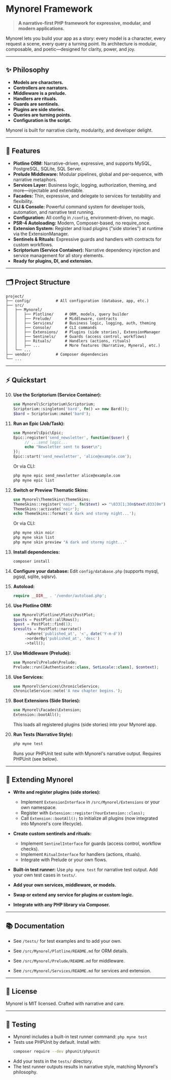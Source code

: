 
# Mynorel Framework

> **A narrative-first PHP framework for expressive, modular, and modern applications.**

Mynorel lets you build your app as a story: every model is a character, every request a scene, every query a turning point. Its architecture is modular, composable, and poetic—designed for clarity, power, and joy.

---

## ✨ Philosophy

- **Models are characters.**
- **Controllers are narrators.**
- **Middleware is a prelude.**
- **Handlers are rituals.**
- **Guards are sentinels.**
- **Plugins are side stories.**
- **Queries are turning points.**
- **Configuration is the script.**

Mynorel is built for narrative clarity, modularity, and developer delight.

---

## 🚀 Features

- **Plotline ORM:** Narrative-driven, expressive, and supports MySQL, PostgreSQL, SQLite, SQL Server.
- **Prelude Middleware:** Modular pipelines, global and per-sequence, with narrative metaphors.
- **Services Layer:** Business logic, logging, authorization, theming, and more—injectable and extendable.
- **Facades:** Thin, expressive, and delegate to services for testability and flexibility.
- **CLI & Console:** Powerful command system for developer tools, automation, and narrative test running.
- **Configuration:** All config in `/config`, environment-driven, no magic.
- **PSR-4 Autoloading:** Modern, Composer-based, no require_once.
- **Extension System:** Register and load plugins ("side stories") at runtime via the ExtensionManager.
- **Sentinels & Rituals:** Expressive guards and handlers with contracts for custom workflows.
- **Scriptorium (Service Container):** Narrative dependency injection and service management for all story elements.
- **Ready for plugins, DI, and extension.**

---

## 🗂️ Project Structure

```
project/
├── config/           # All configuration (database, app, etc.)
├── src/
│   ├── Mynorel/
│   │   ├── Plotline/     # ORM, models, query builder
│   │   ├── Prelude/      # Middleware, contracts
│   │   ├── Services/     # Business logic, logging, auth, theming
│   │   ├── Console/      # CLI commands
│   │   ├── Extensions/   # Plugins (side stories), ExtensionManager
│   │   ├── Sentinels/    # Guards (access control, workflows)
│   │   ├── Rituals/      # Handlers (actions, rituals)
│   │   ├── ...           # More features (Narrative, Myneral, etc.)
│   └── ...
├── vendor/           # Composer dependencies
└── ...
```

---

## ⚡ Quickstart
10. **Use the Scriptorium (Service Container):**
	```php
	use Mynorel\Scriptorium\Scriptorium;
	Scriptorium::singleton('bard', fn() => new Bard());
	$bard = Scriptorium::make('bard');
	```
8. **Run an Epic (Job/Task):**
	```php
	use Mynorel\Epic\Epic;
	Epic::register('send_newsletter', function($user) {
		 // ...send logic...
		 echo "Newsletter sent to $user\n";
	});
	Epic::start('send_newsletter', 'alice@example.com');
	```
	Or via CLI:
	```bash
	php myne epic send_newsletter alice@example.com
	php myne epic list
	```

9. **Switch or Preview Thematic Skins:**
	```php
	use Mynorel\ThemeSkins\ThemeSkins;
	ThemeSkins::register('noir', fn($text) => "\033[1;30m$text\033[0m");
	ThemeSkins::activate('noir');
	echo ThemeSkins::format('A dark and stormy night...');
	```
	Or via CLI:
	```bash
	php myne skin noir
	php myne skin list
	php myne skin preview "A dark and stormy night..."
	```

1. **Install dependencies:**
	```bash
	composer install
	```
2. **Configure your database:**
	Edit `config/database.php` (supports mysql, pgsql, sqlite, sqlsrv).
3. **Autoload:**
	```php
	require __DIR__ . '/vendor/autoload.php';
	```
4. **Use Plotline ORM:**
	```php
	use Mynorel\Plotline\Plots\PostPlot;
	$posts = PostPlot::allRows();
	$post = PostPlot::find(1);
	$results = PostPlot::narrate()
		 ->where('published_at', '<', date('Y-m-d'))
		 ->orderBy('published_at', 'desc')
		 ->tell();
	```
5. **Use Middleware (Prelude):**
	```php
	use Mynorel\Prelude\Prelude;
	Prelude::run([Authenticate::class, SetLocale::class], $context);
	```
6. **Use Services:**
	```php
	use Mynorel\Services\ChronicleService;
	ChronicleService::note('A new chapter begins.');
	```


7. **Boot Extensions (Side Stories):**
	```php
	use Mynorel\Facades\Extension;
	Extension::bootAll();
	```
	This loads all registered plugins (side stories) into your Mynorel app.

8. **Run Tests (Narrative Style):**
	```bash
	php myne test
	```
	Runs your PHPUnit test suite with Mynorel's narrative output. Requires PHPUnit (see below).

---

## 🧩 Extending Mynorel
- **Write and register plugins (side stories):**
	- Implement `ExtensionInterface` in `/src/Mynorel/Extensions` or your own namespace.
	- Register with `Extension::register(YourExtension::class);`
	- Call `Extension::bootAll();` to initialize all plugins (now integrated into Mynorel's core lifecycle).

- **Create custom sentinels and rituals:**
	- Implement `SentinelInterface` for guards (access control, workflow checks).
	- Implement `RitualInterface` for handlers (actions, rituals).
	- Integrate with Prelude or your own flows.
- **Built-in test runner:** Use `php myne test` for narrative test output. Add your own test cases in `tests/`.

- **Add your own services, middleware, or models.**
- **Swap or extend any service for plugins or custom logic.**
- **Integrate with any PHP library via Composer.**

---

## 📚 Documentation
- See `/tests/` for test examples and to add your own.

- See `/src/Mynorel/Plotline/README.md` for ORM details.
- See `/src/Mynorel/Prelude/README.md` for middleware.
- See `/src/Mynorel/Services/README.md` for services and extension.

---

## 📝 License

Mynorel is MIT licensed. Crafted with narrative and care.

---

## 🧪 Testing

- Mynorel includes a built-in test runner command: `php myne test`
- Tests use PHPUnit by default. Install with:
	```bash
	composer require --dev phpunit/phpunit
	```
- Add your tests in the `tests/` directory.
- The test runner outputs results in narrative style, matching Mynorel's philosophy.
